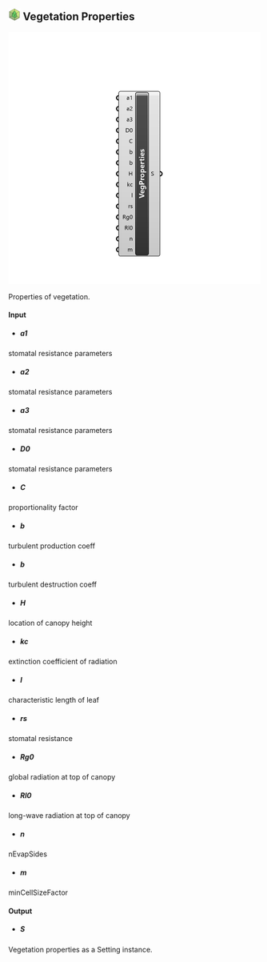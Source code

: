 ## ![](../../images/icons/Vegetation_Properties.png) Vegetation Properties

![](../../images/components/Vegetation_Properties.png)

Properties of vegetation.

#### Input
* ##### a1 
stomatal resistance parameters
* ##### a2 
stomatal resistance parameters
* ##### a3 
stomatal resistance parameters
* ##### D0 
stomatal resistance parameters
* ##### C 
proportionality factor
* ##### b 
turbulent production coeff
* ##### b 
turbulent destruction coeff
* ##### H 
location of canopy height
* ##### kc 
extinction coefficient of radiation
* ##### l 
characteristic length of leaf
* ##### rs 
stomatal resistance
* ##### Rg0 
global radiation at top of canopy
* ##### Rl0 
long-wave radiation at top of canopy
* ##### n 
nEvapSides
* ##### m 
minCellSizeFactor

#### Output
* ##### S
Vegetation properties as a Setting instance.